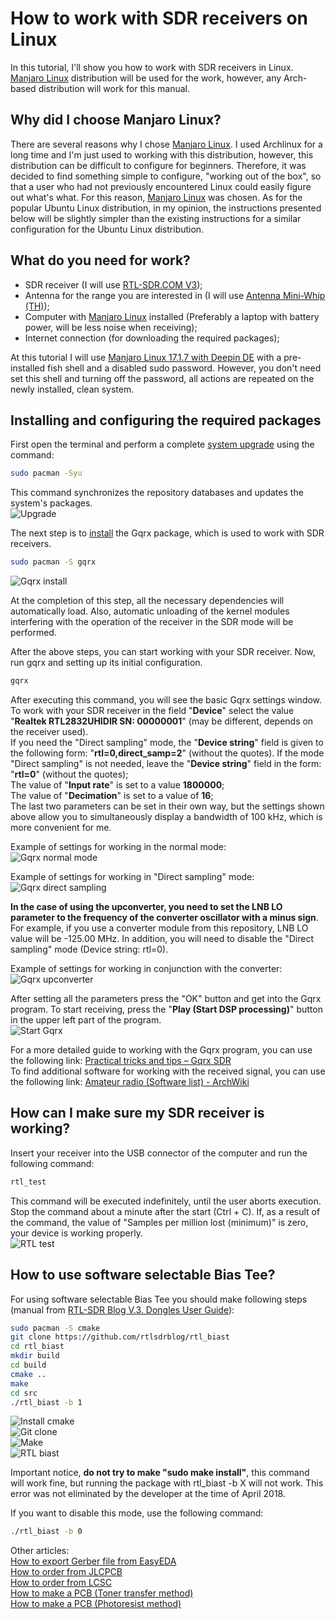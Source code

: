 # How to work with SDR receivers on Linux

In this tutorial, I'll show you how to work with SDR receivers in Linux. [Manjaro Linux] distribution will be used for the work, however, any Arch-based distribution will work for this manual.

## Why did I choose Manjaro Linux?
There are several reasons why I chose [Manjaro Linux]. I used Archlinux for a long time and I'm just used to working with this distribution, however, this distribution can be difficult to configure for beginners. Therefore, it was decided to find something simple to configure, "working out of the box", so that a user who had not previously encountered Linux could easily figure out what's what. For this reason, [Manjaro Linux] was chosen. As for the popular Ubuntu Linux distribution, in my opinion, the instructions presented below will be slightly simpler than the existing instructions for a similar configuration for the Ubuntu Linux distribution.

## What do you need for work?
- SDR receiver (I will use [RTL-SDR.COM V3]);
- Antenna for the range you are interested in (I will use [Antenna Mini-Whip (TH)]);
- Computer with [Manjaro Linux] installed (Preferably a laptop with battery power, will be less noise when receiving);
- Internet connection (for downloading the required packages);  

At this tutorial I will use [Manjaro Linux 17.1.7 with Deepin DE](https://osdn.net/projects/manjaro-community/storage/deepin/) with a pre-installed fish shell and a disabled sudo password. However, you don't need set this shell and turning off the password, all actions are repeated on the newly installed, clean system.

## Installing and configuring the required packages
First open the terminal and perform a complete [system upgrade](https://wiki.archlinux.org/index.php/pacman#Upgrading_packages) using the command:
```sh
sudo pacman -Syu
```
This command synchronizes the repository databases and updates the system's packages.  
![Upgrade](../Resources/SDR%20on%20Linux/Linux-1-Upgrade.png)  

The next step is to [install](https://wiki.archlinux.org/index.php/pacman#Installing_packages) the Gqrx package, which is used to work with SDR receivers.
```sh
sudo pacman -S gqrx
```
![Gqrx install](../Resources/SDR%20on%20Linux/Linux-2-Gqrx-install.png)  

At the completion of this step, all the necessary dependencies will automatically load. Also, automatic unloading of the kernel modules interfering with the operation of the receiver in the SDR mode will be performed.

After the above steps, you can start working with your SDR receiver. Now, run gqrx and setting up its initial configuration.
```sh
gqrx
```
After executing this command, you will see the basic Gqrx settings window. To work with your SDR receiver in the field "**Device**" select the value "**Realtek RTL2832UHIDIR SN: 00000001**" (may be different, depends on the receiver used).  
If you need the "Direct sampling" mode, the "**Device string**" field is given to the following form: "**rtl=0,direct_samp=2**" (without the quotes). If the mode "Direct sampling" is not needed, leave the "**Device string**" field in the form: "**rtl=0**" (without the quotes);  
The value of "**Input rate**" is set to a value **1800000**;  
The value of "**Decimation**" is set to a value of **16**;  
The last two parameters can be set in their own way, but the settings shown above allow you to simultaneously display a bandwidth of 100 kHz, which is more convenient for me.  

Example of settings for working in the normal mode:  
![Gqrx normal mode](Resources/SDR%20on%20Linux/Linux-3-Gqrx-normal-mode.png)

Example of settings for working in "Direct sampling" mode:  
![Gqrx direct sampling](../Resources/SDR%20on%20Linux/Linux-4-Gqrx-direct-sampling.png)  

**In the case of using the upconverter, you need to set the LNB LO parameter to the frequency of the converter oscillator with a minus sign**. For example, if you use a converter module from this repository, LNB LO value will be -125.00 MHz. In addition, you will need to disable the "Direct sampling" mode (Device string: rtl=0).  

Example of settings for working in conjunction with the converter:  
![Gqrx upconverter](../Resources/SDR%20on%20Linux/Linux-5-Gqrx-upconverter.png)  

After setting all the parameters press the "OK" button and get into the Gqrx program. To start receiving, press the "**Play (Start DSP processing)**" button in the upper left part of the program.  
![Start Gqrx](../Resources/SDR%20on%20Linux/Linux-6-Start-Gqrx.png)  

For a more detailed guide to working with the Gqrx program, you can use the following link: [Practical tricks and tips – Gqrx SDR]  
To find additional software for working with the received signal, you can use the following link: [Amateur radio (Software list) - ArchWiki]

## How can I make sure my SDR receiver is working?
Insert your receiver into the USB connector of the computer and run the following command:
```sh
rtl_test
```
This command will be executed indefinitely, until the user aborts execution. Stop the command about a minute after the start (Ctrl + C). If, as a result of the command, the value of "Samples per million lost (minimum)" is zero, your device is working properly.  
![RTL test](../Resources/SDR%20on%20Linux/Linux-7-RTL-test.png)  

## How to use software selectable Bias Tee?
For using software selectable Bias Tee you should make following steps (manual from [RTL-SDR Blog V.3. Dongles User Guide]):
```sh
sudo pacman -S cmake
git clone https://github.com/rtlsdrblog/rtl_biast
cd rtl_biast
mkdir build
cd build
cmake ..
make
cd src
./rtl_biast -b 1
```
![Install cmake](../Resources/SDR%20on%20Linux/Linux-8-Install-cmake.png)  
![Git clone](../Resources/SDR%20on%20Linux/Linux-9-Git-clone.png)  
![Make](../Resources/SDR%20on%20Linux/Linux-10-Make.png)  
![RTL biast](../Resources/SDR%20on%20Linux/Linux-11-RTL-biast.png)  

Important notice, **do not try to make "sudo make install"**, this command will work fine, but running the package with rtl_biast -b X will not work. This error was not eliminated by the developer at the time of April 2018. 

If you want to disable this mode, use the following command:
```sh
./rtl_biast -b 0
```

Other articles:  
[How to export Gerber file from EasyEDA](./How%20to%20export%20Gerber%20file%20from%20EasyEDA.md)  
[How to order from JLCPCB](./How%20to%20order%20from%20JLCPCB.md)  
[How to order from LCSC](./How%20to%20order%20from%20LCSC.md)  
[How to make a PCB (Toner transfer method)](./How%20to%20make%20a%20PCB%20(Toner%20transfer%20method).md)   
[How to make a PCB (Photoresist method)](./How%20to%20make%20a%20PCB%20(Photoresist%20method).md)  


[Manjaro Linux]: <https://manjaro.org/>
[RTL-SDR.COM V3]: <https://www.rtl-sdr.com/buy-rtl-sdr-dvb-t-dongles/>
[Antenna Mini-Whip (TH)]: <https://easyeda.com/igor.nikolaevich.96/Antenna_Mini_Whip-d8935f151d3a4221a9a3aacae3acdb65>
[Practical tricks and tips – Gqrx SDR]: <http://gqrx.dk/doc/practical-tricks-and-tips>
[Amateur radio (Software list) - ArchWiki]: <https://wiki.archlinux.org/index.php/Amateur_radio#Software_list>
[RTL-SDR Blog V.3. Dongles User Guide]: <https://www.rtl-sdr.com/rtl-sdr-blog-v-3-dongles-user-guide/>